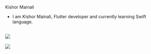 Kishor Mainali


- I am Kishor Mainali, Flutter developer and currently learning Swift language.
</br>



<a href="https://github.com/anuraghazra/github-readme-stats">
  <img align="center" src="https://github-readme-stats.vercel.app/api?username=kishormainali&count_private=true&show_icons=true&theme=radical"/>
</a>
<br/>
<br/>

<a href="https://github.com/anuraghazra/convoychat">
  <img align="center" src="https://github-readme-stats.vercel.app/api/top-langs/?username=kishormainali&layout=compact&theme=radical&langs_count=8" />
</a>
